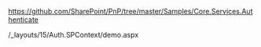 https://github.com/SharePoint/PnP/tree/master/Samples/Core.Services.Authenticate


/_layouts/15/Auth.SPContext/demo.aspx
